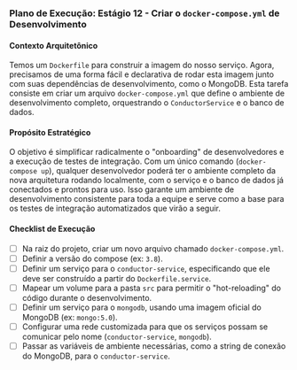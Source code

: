 ### Plano de Execução: Estágio 12 - Criar o `docker-compose.yml` de Desenvolvimento

#### Contexto Arquitetônico

Temos um `Dockerfile` para construir a imagem do nosso serviço. Agora, precisamos de uma forma fácil e declarativa de rodar esta imagem junto com suas dependências de desenvolvimento, como o MongoDB. Esta tarefa consiste em criar um arquivo `docker-compose.yml` que define o ambiente de desenvolvimento completo, orquestrando o `ConductorService` e o banco de dados.

#### Propósito Estratégico

O objetivo é simplificar radicalmente o "onboarding" de desenvolvedores e a execução de testes de integração. Com um único comando (`docker-compose up`), qualquer desenvolvedor poderá ter o ambiente completo da nova arquitetura rodando localmente, com o serviço e o banco de dados já conectados e prontos para uso. Isso garante um ambiente de desenvolvimento consistente para toda a equipe e serve como a base para os testes de integração automatizados que virão a seguir.

#### Checklist de Execução

- [ ] Na raiz do projeto, criar um novo arquivo chamado `docker-compose.yml`.
- [ ] Definir a versão do compose (ex: `3.8`).
- [ ] Definir um serviço para o `conductor-service`, especificando que ele deve ser construído a partir do `Dockerfile.service`.
- [ ] Mapear um volume para a pasta `src` para permitir o "hot-reloading" do código durante o desenvolvimento.
- [ ] Definir um serviço para o `mongodb`, usando uma imagem oficial do MongoDB (ex: `mongo:5.0`).
- [ ] Configurar uma rede customizada para que os serviços possam se comunicar pelo nome (`conductor-service`, `mongodb`).
- [ ] Passar as variáveis de ambiente necessárias, como a string de conexão do MongoDB, para o `conductor-service`.
